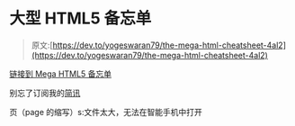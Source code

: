 # 大型 HTML5 备忘单

> 原文:[https://dev.to/yogeswaran79/the-mega-html-cheatsheet-4al2](https://dev.to/yogeswaran79/the-mega-html-cheatsheet-4al2)

[链接到 Mega HTML5 备忘单](https://github.com/yogeswaran79/The-Mega-HTML-Cheat-sheet.git)

别忘了订阅我的[简讯](http://eepurl.com/gbBYGv)

页（page 的缩写）s:文件太大，无法在智能手机中打开